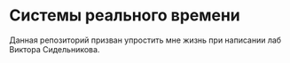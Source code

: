 # Системы реального времени
Данная репозиторий призван упростить мне жизнь при написании лаб Виктора Сидельникова.
